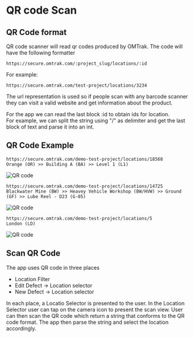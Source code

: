 QR code Scan
============

QR Code format
--------------
QR code scanner will read qr codes produced by OMTrak.  The code will have the following formatter

    https://secure.omtrak.com/:project_slug/locations/:id

For example:

    https://secure.omtrak.com/test-project/locations/3234

The url representation is used so if people scan with any barcode scanner they can visit a valid website and get information about the product.

For the app we can read the last block :id to obtain ids for location.  
For example, we can split the string using "/" as delimiter and get the last block of text and parse it into an int.

QR Code Example
---------------

    https://secure.omtrak.com/demo-test-project/locations/18568
    Orange (OR) >> Building A (BA) >> Level 1 (L1)
![QR code](https://webfm-website.s3.amazonaws.com/18568.png)

    https://secure.omtrak.com/demo-test-project/locations/14725
    Blackwater Mine (BW) >> Heavey Vehicle Workshop (BW/HVW) >> Ground (GF) >> Lube Reel - D23 (G-05)
![QR code](https://webfm-website.s3.amazonaws.com/14725.png)

    https://secure.omtrak.com/demo-test-project/locations/5
    London (LD) 
![QR code](https://webfm-website.s3.amazonaws.com/5.png)

Scan QR Code
------------

The app uses QR code in three places

* Location Filter
* Edit Defect -> Location selector
* New Defect -> Location selector

In each place, a Locatio Selector is presented to the user.  In the Location Selector user can tap on the camera icon
to present the scan view.  User can then scan the QR code which return a string that conforms
to the QR code format.  The app then parse the string and select the location accordingly.

